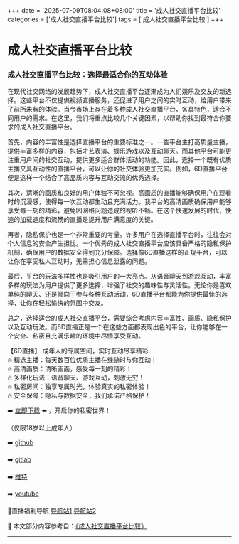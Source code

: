 +++
date = '2025-07-09T08:04:08+08:00'
title = '成人社交直播平台比较'
categories = ['成人社交直播平台比较']
tags = ['成人社交直播平台比较']
+++

# 成人社交直播平台比较

### 成人社交直播平台比较：选择最适合你的互动体验

在现代社交网络的发展趋势下，成人社交直播平台逐渐成为人们娱乐及交友的新选择。这些平台不仅提供视频直播服务，还促进了用户之间的实时互动，给用户带来了前所未有的体验。当今市场上存在着多种成人社交直播平台，各具特色，适合不同用户的需求。在这里，我们将重点比较几个关键因素，以帮助你找到最符合你要求的成人社交直播平台。

首先，内容的丰富性是选择直播平台的重要标准之一。一些平台主打高质量主播，提供丰富多样的内容，包括才艺表演、娱乐游戏以及互动聊天。而其他平台可能更注重用户间的社交互动，提供更多适合群体活动的功能。因此，选择一个既有优质主播又具互动性的直播平台，可以让你的社交体验更加充实。例如，6D直播平台便是这样一个结合了高品质内容与互动交流的优秀选择。

其次，清晰的画质和良好的用户体验不可忽视。高画质的直播能够确保用户在观看时的沉浸感，使得每一次互动都生动且充满活力。我平台的高清画质确保用户能够享受每一刻的精彩，避免因网络问题造成的视听不畅。在这个快速发展的时代，快速的加载速度和流畅的直播是提升用户满意度的关键。

再者，隐私保护也是一个非常重要的考量。许多用户在选择直播平台时，往往会对个人信息的安全产生担忧。一个优秀的成人社交直播平台应该具备严格的隐私保护机制，确保用户的数据安全得到充分保障。选择像6D直播这样的正规平台，可以让你在享受私人互动时，无需担心信息泄露的问题。

最后，平台的玩法多样性也是吸引用户的一大亮点。从语音聊天到游戏互动，丰富多样的玩法为用户提供了更多选择，增强了社交的趣味性与灵活性。无论你是喜欢单纯的聊天、还是倾向于参与各种互动活动，6D直播平台都能为你提供最佳的选择，让你在轻松愉快的氛围中交友。

总之，选择适合的成人社交直播平台，需要综合考虑内容丰富性、画质、隐私保护以及互动玩法。而6D直播正是一个在这些方面都表现出色的平台，让你能够在一个安全、私密且充满乐趣的环境中尽情享受互动。

【6D直播】
成年人的专属空间，实时互动尽享精彩  
🔥 精选主播：每天数百位优质主播在线随时与你互动！  
🔥 高清画质：清晰画面，感受每一刻的精彩！  
🔥 多样化玩法：语音聊天、游戏互动，刺激无穷！  
🔥 私密房间：独享专属时光，体验真实的私密体验！  
🔥 安全保障：隐私与数据安全，我们承诺严格保护！  

➡️ [立即下载](https://down123.s3.ap-east-1.amazonaws.com/down/down.html?channelCode=blog) ⬅️ ，开启你的私密世界！  

（仅限18岁以上成年人）  

➡️ [github](https://aldult-live.github.io/)  

➡️ [gitlab](https://seo-09598d.gitlab.io/)  

➡️ [推特](https://x.com/wegame33)  

➡️ [youtube](https://www.youtube.com/@6Dlive)  

🔞直播福利导航 [导航站1](https://webstack-86085a.gitlab.io/) [导航站2](https://onlygit123-2.github.io/)


📘 本文部分内容参考自：[《成人社交直播平台比较》](https://github.com/qicaizhibo123321/tvshow)

---
